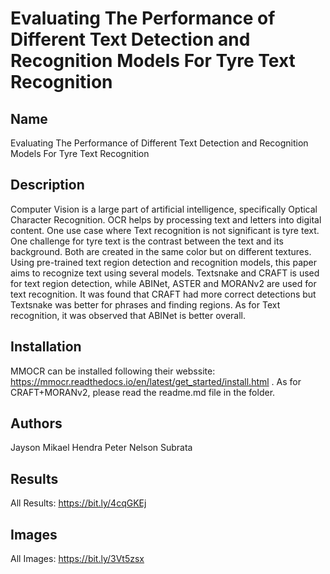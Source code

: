 # Evaluating The Performance of Different Text Detection and Recognition Models For Tyre Text Recognition

## Name
Evaluating The Performance of Different Text Detection and Recognition Models For Tyre Text Recognition

## Description
Computer Vision is a large part of artificial intelligence, specifically Optical Character Recognition. OCR helps by processing text and letters into digital content. One use case where Text recognition is not significant is tyre text. One challenge for tyre text is the contrast between the text and its background. Both are created in the same color but on different textures. Using pre-trained text region detection and recognition models, this paper aims to recognize text using several models. Textsnake and CRAFT is used for text region detection, while ABINet, ASTER and MORANv2 are used for text recognition. It was found that CRAFT had more correct detections but Textsnake was better for phrases and finding regions. As for Text recognition, it was observed that ABINet is better overall. 

## Installation
MMOCR can be installed following their webssite: https://mmocr.readthedocs.io/en/latest/get_started/install.html . As for CRAFT+MORANv2, please read the readme.md file in the folder. 

## Authors
Jayson Mikael Hendra
Peter Nelson Subrata

## Results
All Results: https://bit.ly/4cqGKEj


## Images
All Images: https://bit.ly/3Vt5zsx